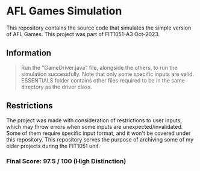 # AFL Games Simulation
This repository contains the source code that simulates the simple version of AFL Games. This project was part of FIT1051-A3 Oct-2023.


## Information
> Run the "GameDriver.java" file, alongside the others, to run the simulation successfully. Note that only some specific inputs are valid.
> ESSENTIALS folder contains other files required to be in the same directory as the driver class.


## Restrictions
The project was made with consideration of restrictions to user inputs, which may throw errors when some inputs are unexpected/invalidated. Some of them require specific input format, and it won't be covered under this repository. This repository serves the purpose of archiving some of my older projects during the FIT1051 unit.


### Final Score: 97.5 / 100 (High Distinction)
